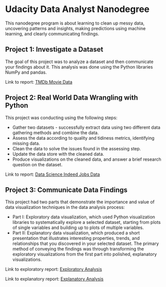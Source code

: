 # Udacity Data Analyst Nanodegree
This nanodegree program is about learning to clean up messy data, uncovering patterns and insights, making predictions using machine learning, and clearly communicating findings.

## Project 1: Investigate a Dataset
The goal of this project was to analyze a dataset and then communicate your findings about it. This analysis was done using the Python libraries NumPy and pandas.

Link to report: [TMDb Movie Data](https://judu97.github.io/udacity-data-analyst-nanodegree/P1-Investigate-Dataset/Investigate_a_Dataset.html)

## Project 2: Real World Data Wrangling with Python
This project was conducting using the following steps:
- Gather two datasets - successfully extract data using two different data gathering methods and combine the data.
- Assess the data according to quality and tidiness metrics, identifying missing data.
- Clean the data to solve the issues found in the assessing step.
- Update the data store with the cleaned data.
- Produce visualizations on the cleaned data, and answer a brief research question on the dataset.

Link to report: [Data Science Indeed Jobs Data](https://judu97.github.io/udacity-data-analyst-nanodegree/P2-Data-Wrangling-Python/Data_Wrangling_Python.html)

## Project 3: Communicate Data Findings
This project had two parts that demonstrate the importance and value of data visualization techniques in the data analysis process:
- Part I: Exploratory data visualization, which used Python visualization libraries to systematically explore a selected dataset, starting from plots of single variables and building up to plots of multiple variables.
- Part II: Explanatory data visualization, which produced a short presentation that illustrates interesting properties, trends, and relationships that you discovered in your selected dataset. The primary method of conveying the findings was through transforming the exploratory visualizations from the first part into polished, explanatory visualizations.

Link to exploratory report: [Exploratory Analysis](https://judu97.github.io/udacity-data-analyst-nanodegree/P3-Communicate-Data-Findings/Part_I_exploration_template.html)

Link to explanatory report: [Explanatory Analysis](https://judu97.github.io/udacity-data-analyst-nanodegree/P3-Communicate-Data-Findings/Part_II_explanatory_template.html)